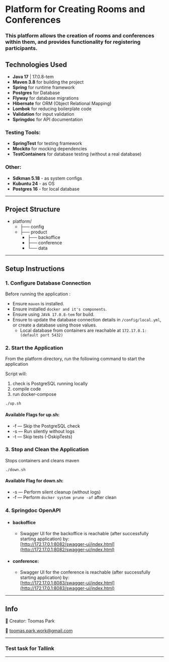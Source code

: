 # Platform for Creating Rooms and Conferences

### This platform allows the creation of rooms and conferences within them, and provides functionality for registering participants.

## Technologies Used

- **Java 17** | 17.0.8-tem
- **Maven 3.8** for building the project
- **Spring** for runtime framework
- **Postgres** for Database
- **Flyway** for database migrations
- **Hibernate** for ORM (Object Relational Mapping)
- **Lombok** for reducing boilerplate code
- **Validation** for input validation
- **Springdoc** for API documentation

### Testing Tools:
- **SpringTest** for testing framework
- **Mockito** for mocking dependencies
- **TestContainers** for database testing (without a real database)

### Other:

- **Sdkman 5.18** - as system configs
- **Kubuntu 24** - as OS
- **Postgres 16** - for local database
---

## Project Structure

- platform/
  - ├── config 
  - ├── product 
    - ├── backoffice 
    - ├── conference 
    - └── data

---

## Setup Instructions

### 1. Configure Database Connection

Before running the application :
- Ensure `maven` is installed.
- Ensure installed `docker and it's components`. 
- Ensure using `JAVA 17.0.8-tem` for build.
- Ensure to update the database connection details in `/config/local.yml`, or create a database using those values.
  - Local database from containers are reachable at `172.17.0.1:(default port 5432)`

### 2. Start the Application

From the platform directory, run the following command to start the application

Script will: 
1. check is PostgreSQL running locally
2. compile code
3. run docker-compose

```
./up.sh
```

#### Available Flags for up.sh:

- -f — Skip the PostgreSQL check
- -s — Run silently without logs
- -t — Skip tests (-DskipTests)


### 3. Stop and Clean the Application

Stops containers and cleans maven

```
./down.sh
```

#### Available Flag for down.sh:

- -s — Perform silent cleanup (without logs)
- -f — Perform `docker system prune -af` after clean

### 4. Springdoc OpenAPI
- #### backoffice
  - Swagger UI for the backoffice is reachable (after successfully starting application) by:   
    [http://172.17.0.1:8082/swagger-ui/index.html](http://172.17.0.1:8082/swagger-ui/index.html)
- #### conference:
  - Swagger UI for the conference is reachable (after successfully starting application) by:   
    [http://172.17.0.1:8083/swagger-ui/index.html](http://172.17.0.1:8083/swagger-ui/index.html)
---

## Info


👤 Creator:
Toomas Park

📧 toomas.park.work@gmail.com

---
### Test task for Tallink

---